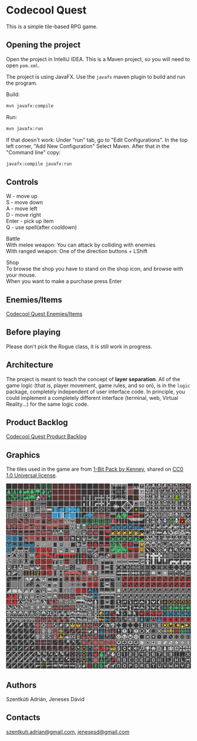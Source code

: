 # Codecool Quest

This is a simple tile-based RPG game.

## Opening the project

Open the project in IntelliJ IDEA. This is a Maven project, so you will need to open `pom.xml`.

The project is using JavaFX.  Use the `javafx` maven plugin to build and run the program.

Build:

```bash
mvn javafx:compile
```

Run:

```bash
mvn javafx:run
```

If that doesn't work:
Under "run" tab, go to "Edit Configurations". In the top left corner, "Add New Configuration" Select Maven. After that in the "Command line" copy:
```bash
javafx:compile javafx:run
```

## Controls

W - move up  
S - move down  
A - move left  
D - move right  
Enter - pick up item  
Q - use spell(after cooldown)  

Battle  
With melee weapon: You can attack by colliding with enemies  
With ranged weapon: One of the direction buttons + LShift  

Shop  
To browse the shop you have to stand on the shop icon, and browse with your mouse.  
When you want to make a purchase press Enter

## Enemies/Items

[Codecool Quest Enemies/Items](https://docs.google.com/spreadsheets/d/1f_R9msbECmf3kMlI6T7h_8SzuI71W8-Ue3gUX5Zn_Y8/edit#gid=0)

## Before playing
Please don't pick the Rogue class, it is still work in progress.

## Architecture

The project is meant to teach the concept of **layer separation**. All of the game logic (that is, player movement, game rules, and so on), is in the `logic` package, completely independent of user interface code. In principle, you could implement a completely different interface (terminal, web, Virtual Reality...) for the same logic code.

## Product Backlog

[Codecool Quest Product Backlog](https://docs.google.com/spreadsheets/d/1CvVh2s6obWEh4eQxu8w4f3jBLhz208bG-1FybWGc1sA/edit#gid=0)

## Graphics

The tiles used in the game are from [1-Bit Pack by Kenney](https://kenney.nl/assets/bit-pack), shared on [CC0 1.0 Universal license](https://creativecommons.org/publicdomain/zero/1.0/).

![tiles](src/main/resources/tiles.png)

## Authors

Szentkúti Adrián,
Jeneses Dávid

## Contacts

szentkuti.adrian@gmail.com, 
jenesesd@gmail.com
